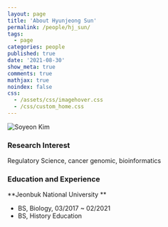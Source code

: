```yaml
---
layout: page
title: 'About Hyunjeong Sun'
permalink: /people/hj_sun/
tags:
  - page
categories: people
published: true
date: '2021-08-30'
show_meta: true
comments: true
mathjax: true
noindex: false
css:
  - /assets/css/imagehover.css
  - /css/custom_home.css
---
```



<div class="row">
<div class="col"><div class="holder smooth">
    <img src="{{ site.url }}/assets/img/people/sy_kim.jpg" alt="Soyeon Kim" />
</div></div>
</div>

### Research Interest
Regulatory Science, cancer genomic, bioinformatics

### Education and Experience

**Jeonbuk National University **
- BS, Biology, 03/2017 ~ 02/2021
- BS, History Education

